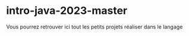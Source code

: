 # intro-java-2023-master

Vous pourrez retrouver ici tout les petits projets réaliser dans le langage 
